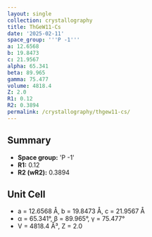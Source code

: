 ```yaml
---
layout: single
collection: crystallography
title: ThGeW11-Cs
date: '2025-02-11'
space_group: '''P -1'''
a: 12.6568
b: 19.8473
c: 21.9567
alpha: 65.341
beta: 89.965
gamma: 75.477
volume: 4818.4
Z: 2.0
R1: 0.12
R2: 0.3894
permalink: /crystallography/thgew11-cs/
---
```


## Summary

- **Space group:** 'P -1'
- **R1:** 0.12
- **R2 (wR2):** 0.3894

## Unit Cell
- a = 12.6568 Å, b = 19.8473 Å, c = 21.9567 Å
- α = 65.341°, β = 89.965°, γ = 75.477°
- V = 4818.4 Å³, Z = 2.0
